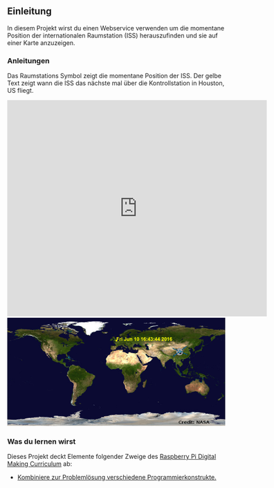 ## Einleitung

In diesem Projekt wirst du einen Webservice verwenden um die momentane Position der internationalen Raumstation (ISS) herauszufinden und sie auf einer Karte anzuzeigen.

### Anleitungen

Das Raumstations Symbol zeigt die momentane Position der ISS. Der gelbe Text zeigt wann die ISS das nächste mal über die Kontrollstation in Houston, US fliegt.

<div class="trinket">
  <iframe src="https://trinket.io/embed/python/a0ba9cea61?outputOnly=true&start=result" width="600" height="500" frameborder="0" marginwidth="0" marginheight="0" allowfullscreen>
  </iframe>
  <img src="images/iss-final.png">
</div>

### Was du lernen wirst

Dieses Projekt deckt Elemente folgender Zweige des [Raspberry Pi Digital Making Curriculum](http://rpf.io/curriculum) ab:

+ [Kombiniere zur Problemlösung verschiedene Programmierkonstrukte.](https://www.raspberrypi.org/curriculum/programming/builder)